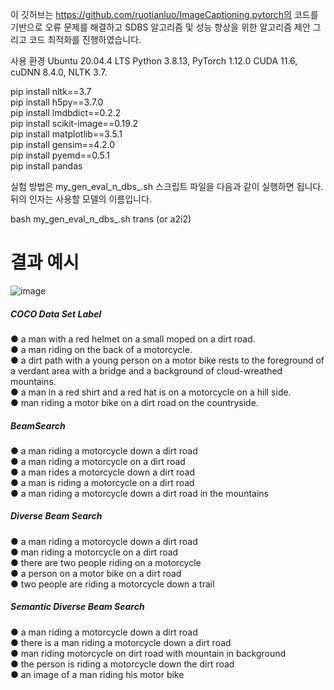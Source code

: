 이 깃허브는 https://github.com/ruotianluo/ImageCaptioning.pytorch의 코드를 기반으로 오류 문제를 해결하고 SDBS 알고리즘 및 성능 향상을 위한 알고리즘 제안 그리고 코드 최적화를 진행하였습니다.

사용 환경
Ubuntu 20.04.4 LTS
Python 3.8.13, 
PyTorch 1.12.0
CUDA 11.6, 
cuDNN 8.4.0,
NLTK 3.7.

pip install nltk==3.7  
pip install h5py==3.7.0  
pip install lmdbdict==0.2.2  
pip install scikit-image==0.19.2  
pip install matplotlib==3.5.1  
pip install gensim==4.2.0  
pip install pyemd==0.5.1  
pip install pandas  

실험 방법은 my_gen_eval_n_dbs_.sh 스크립트 파일을 다음과 같이 실행하면 됩니다. 뒤의 인자는 사용할 모델의 이름입니다.

bash my_gen_eval_n_dbs_.sh trans (or a2i2)

# 결과 예시
![image](https://github.com/nahyungsun/SDBS/assets/54011107/c9d383ae-0ab8-4ca4-a3ee-4953bd9c4414)

##### COCO Data Set Label
  ● a man with a red helmet on a small moped on a dirt road.  
  ● a man riding on the back of a motorcycle.  
  ● a dirt path with a young person on a motor bike rests to the foreground of a verdant area with a bridge and a background of cloud-wreathed mountains.  
  ● a man in a red shirt and a red hat is on a motorcycle on a hill side.  
  ● man riding a motor bike on a dirt road on the countryside.  

##### BeamSearch
● a man riding a motorcycle down a dirt road  
● a man riding a motorcycle on a dirt road  
● a man rides a motorcycle down a dirt road  
● a man is riding a motorcycle on a dirt road  
● a man riding a motorcycle down a dirt road in the mountains  

##### Diverse Beam Search
● a man riding a motorcycle down a dirt road  
● man riding a motorcycle on a dirt road  
● there are two people riding on a motorcycle  
● a person on a motor bike on a dirt road  
● two people are riding a motorcycle down a trail  

##### Semantic Diverse Beam Search
● a man riding a motorcycle down a dirt road  
● there is a man riding a motorcycle down a dirt road  
● man riding motorcycle on dirt road with mountain in background  
● the person is riding a motorcycle down the dirt road  
● an image of a man riding his motor bike  


